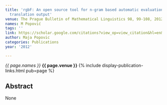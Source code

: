 ```yaml
---
title: 'rgbF: An open source tool for n-gram based automatic evaluation of machine
  translation output'
venue: The Prague Bulletin of Mathematical Linguistics 98, 99-108, 2012
names: M Popović
tags: ''
link: https://scholar.google.com/citations?view_op=view_citation&hl=en&user=KdAV2Y0AAAAJ&pagesize=100&sortby=pubdate&citation_for_view=KdAV2Y0AAAAJ:4TOpqqG69KYC
author: Maja Popovic
categories: Publications
year: '2012'

---
```


*{{ page.names }}*
**{{ page.venue }}**
{% include display-publication-links.html pub=page %}
## Abstract

None